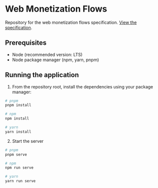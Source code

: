 # Web Monetization Flows

Repository for the web monetization flows specification. [View the specification](https://interledger.github.io/web-monetization-flows/).

## Prerequisites

- Node (recommended version: LTS)
- Node package manager (npm, yarn, pnpm)

## Running the application

1. From the repository root, install the dependencies using your package manager:
```sh
# pnpm
pnpm install

# npm
npm install

# yarn
yarn install
```

2. Start the server
```sh
# pnpm
pnpm serve 

# npm
npm run serve

# yarn
yarn run serve 
```
